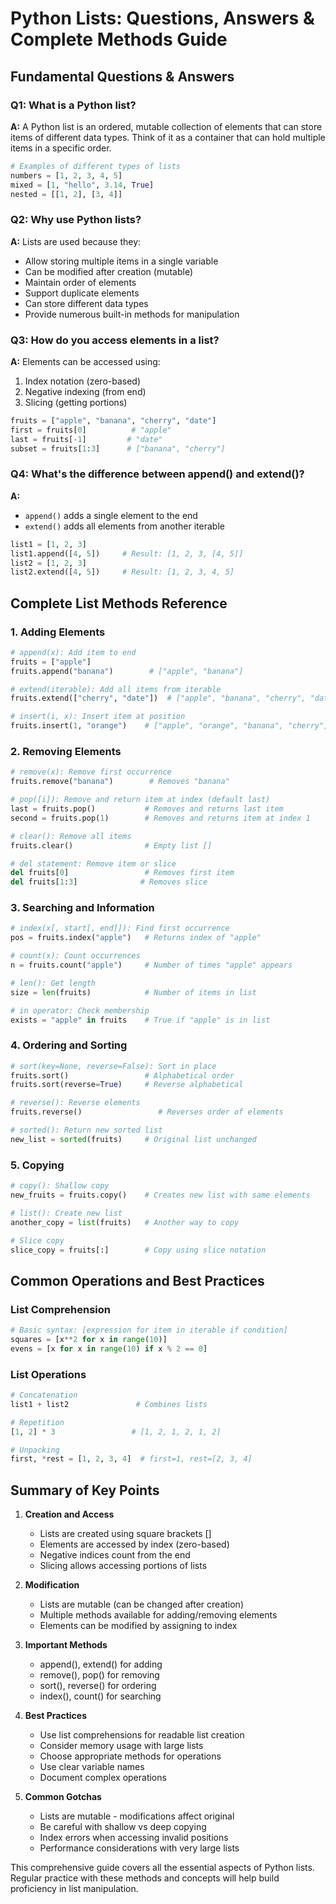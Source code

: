 # Python Lists: Questions, Answers & Complete Methods Guide

## Fundamental Questions & Answers

### Q1: What is a Python list?
**A:** A Python list is an ordered, mutable collection of elements that can store items of different data types. Think of it as a container that can hold multiple items in a specific order.

```python
# Examples of different types of lists
numbers = [1, 2, 3, 4, 5]
mixed = [1, "hello", 3.14, True]
nested = [[1, 2], [3, 4]]
```

### Q2: Why use Python lists?
**A:** Lists are used because they:
- Allow storing multiple items in a single variable
- Can be modified after creation (mutable)
- Maintain order of elements
- Support duplicate elements
- Can store different data types
- Provide numerous built-in methods for manipulation

### Q3: How do you access elements in a list?
**A:** Elements can be accessed using:
1. Index notation (zero-based)
2. Negative indexing (from end)
3. Slicing (getting portions)

```python
fruits = ["apple", "banana", "cherry", "date"]
first = fruits[0]          # "apple"
last = fruits[-1]         # "date"
subset = fruits[1:3]      # ["banana", "cherry"]
```

### Q4: What's the difference between append() and extend()?
**A:** 
- `append()` adds a single element to the end
- `extend()` adds all elements from another iterable

```python
list1 = [1, 2, 3]
list1.append([4, 5])     # Result: [1, 2, 3, [4, 5]]
list2 = [1, 2, 3]
list2.extend([4, 5])     # Result: [1, 2, 3, 4, 5]
```

## Complete List Methods Reference

### 1. Adding Elements
```python
# append(x): Add item to end
fruits = ["apple"]
fruits.append("banana")        # ["apple", "banana"]

# extend(iterable): Add all items from iterable
fruits.extend(["cherry", "date"])  # ["apple", "banana", "cherry", "date"]

# insert(i, x): Insert item at position
fruits.insert(1, "orange")    # ["apple", "orange", "banana", "cherry", "date"]
```

### 2. Removing Elements
```python
# remove(x): Remove first occurrence
fruits.remove("banana")        # Removes "banana"

# pop([i]): Remove and return item at index (default last)
last = fruits.pop()           # Removes and returns last item
second = fruits.pop(1)        # Removes and returns item at index 1

# clear(): Remove all items
fruits.clear()                # Empty list []

# del statement: Remove item or slice
del fruits[0]                 # Removes first item
del fruits[1:3]              # Removes slice
```

### 3. Searching and Information
```python
# index(x[, start[, end]]): Find first occurrence
pos = fruits.index("apple")   # Returns index of "apple"

# count(x): Count occurrences
n = fruits.count("apple")     # Number of times "apple" appears

# len(): Get length
size = len(fruits)            # Number of items in list

# in operator: Check membership
exists = "apple" in fruits    # True if "apple" is in list
```

### 4. Ordering and Sorting
```python
# sort(key=None, reverse=False): Sort in place
fruits.sort()                 # Alphabetical order
fruits.sort(reverse=True)     # Reverse alphabetical

# reverse(): Reverse elements
fruits.reverse()                 # Reverses order of elements

# sorted(): Return new sorted list
new_list = sorted(fruits)     # Original list unchanged
```

### 5. Copying
```python
# copy(): Shallow copy
new_fruits = fruits.copy()    # Creates new list with same elements

# list(): Create new list
another_copy = list(fruits)   # Another way to copy

# Slice copy
slice_copy = fruits[:]        # Copy using slice notation
```

## Common Operations and Best Practices

### List Comprehension
```python
# Basic syntax: [expression for item in iterable if condition]
squares = [x**2 for x in range(10)]
evens = [x for x in range(10) if x % 2 == 0]
```

### List Operations
```python
# Concatenation
list1 + list2               # Combines lists

# Repetition
[1, 2] * 3                 # [1, 2, 1, 2, 1, 2]

# Unpacking
first, *rest = [1, 2, 3, 4]  # first=1, rest=[2, 3, 4]
```

## Summary of Key Points

1. **Creation and Access**
   - Lists are created using square brackets []
   - Elements are accessed by index (zero-based)
   - Negative indices count from the end
   - Slicing allows accessing portions of lists

2. **Modification**
   - Lists are mutable (can be changed after creation)
   - Multiple methods available for adding/removing elements
   - Elements can be modified by assigning to index

3. **Important Methods**
   - append(), extend() for adding
   - remove(), pop() for removing
   - sort(), reverse() for ordering
   - index(), count() for searching

4. **Best Practices**
   - Use list comprehensions for readable list creation
   - Consider memory usage with large lists
   - Choose appropriate methods for operations
   - Use clear variable names
   - Document complex operations

5. **Common Gotchas**
   - Lists are mutable - modifications affect original
   - Be careful with shallow vs deep copying
   - Index errors when accessing invalid positions
   - Performance considerations with very large lists

This comprehensive guide covers all the essential aspects of Python lists. Regular practice with these methods and concepts will help build proficiency in list manipulation.